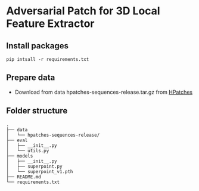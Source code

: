 # Adversarial Patch for 3D Local Feature Extractor

## Install packages
```
pip intsall -r requirements.txt
```

## Prepare data
- Download from data hpatches-sequences-release.tar.gz from [HPatches](icvl.ee.ic.ac.uk/vbalnt/hpatches/)


## Folder structure
```
.
├── data
│   └── hpatches-sequences-release/
├── eval
│   ├── __init__.py
│   └── utils.py
├── models
│   ├── __init__.py
│   ├── superpoint.py
│   └── superpoint_v1.pth
├── README.md
└── requirements.txt
```